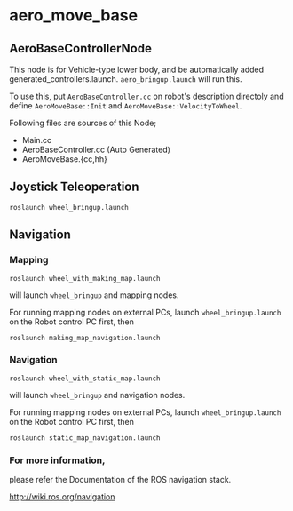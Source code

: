 # aero_move_base

## AeroBaseControllerNode

This node is for Vehicle-type lower body,
and be automatically added generated_controllers.launch.
`aero_bringup.launch` will run this.

To use this, put `AeroBaseController.cc` on robot's description directoly
and define `AeroMoveBase::Init` and `AeroMoveBase::VelocityToWheel`.

Following files are sources of this Node;

- Main.cc
- AeroBaseController.cc (Auto Generated)
- AeroMoveBase.{cc,hh}

## Joystick Teleoperation

```
roslaunch wheel_bringup.launch
```


## Navigation

### Mapping

```
roslaunch wheel_with_making_map.launch
```

will launch `wheel_bringup` and mapping nodes.

For running mapping nodes on external PCs,
launch `wheel_bringup.launch` on the Robot control PC first,
then

```
roslaunch making_map_navigation.launch
```


### Navigation

```
roslaunch wheel_with_static_map.launch
```

will launch `wheel_bringup` and navigation nodes.

For running mapping nodes on external PCs,
launch `wheel_bringup.launch` on the Robot control PC first,
then

```
roslaunch static_map_navigation.launch
```


### For more information,

please refer the Documentation of the ROS navigation stack.

http://wiki.ros.org/navigation
